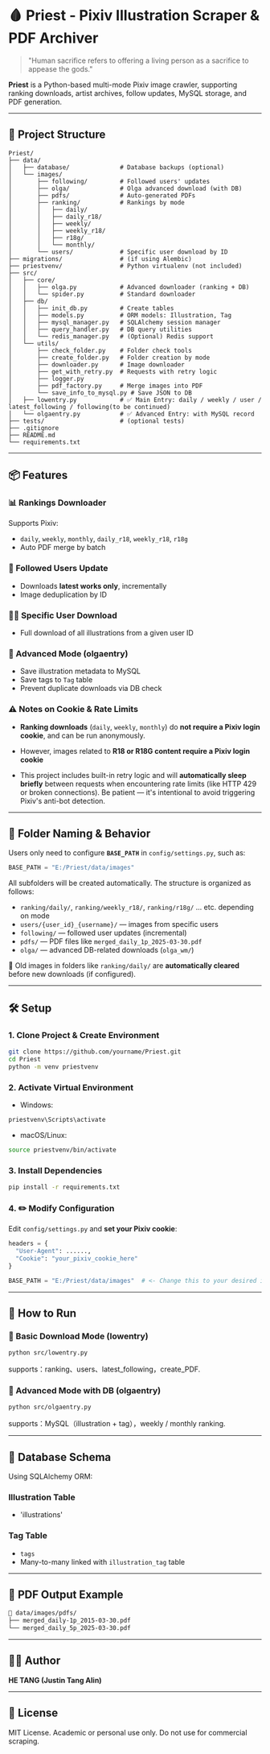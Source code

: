 # 🩸 Priest - Pixiv Illustration Scraper & PDF Archiver

> "Human sacrifice refers to offering a living person as a sacrifice to appease the gods."

**Priest** is a Python-based multi-mode Pixiv image crawler, supporting ranking downloads, artist archives, follow updates, MySQL storage, and PDF generation.

---

## 📁 Project Structure

```
Priest/
├── data/
│   ├── database/              # Database backups (optional)
│   └── images/
│       ├── following/         # Followed users' updates
│       ├── olga/              # Olga advanced download (with DB)
│       ├── pdfs/              # Auto-generated PDFs
│       ├── ranking/           # Rankings by mode
│       │   ├── daily/
│       │   ├── daily_r18/
│       │   ├── weekly/
│       │   ├── weekly_r18/
│       │   ├── r18g/
│       │   └── monthly/
│       └── users/             # Specific user download by ID
├── migrations/                # (if using Alembic)
├── priestvenv/                # Python virtualenv (not included)
├── src/
│   ├── core/
│   │   ├── olga.py            # Advanced downloader (ranking + DB)
│   │   └── spider.py          # Standard downloader
│   ├── db/
│   │   ├── init_db.py         # Create tables
│   │   ├── models.py          # ORM models: Illustration, Tag
│   │   ├── mysql_manager.py   # SQLAlchemy session manager
│   │   ├── query_handler.py   # DB query utilities
│   │   └── redis_manager.py   # (Optional) Redis support
│   └── utils/
│       ├── check_folder.py    # Folder check tools
│       ├── create_folder.py   # Folder creation by mode
│       ├── downloader.py      # Image downloader
│       ├── get_with_retry.py  # Requests with retry logic
│       ├── logger.py
│       ├── pdf_factory.py     # Merge images into PDF
│       └── save_info_to_mysql.py # Save JSON to DB
│   ├── lowentry.py            # ✅ Main Entry: daily / weekly / user / latest_following / following(to be continued)
│   └── olgaentry.py           # ✅ Advanced Entry: with MySQL record
├── tests/                     # (optional tests)
├── .gitignore
├── README.md
└── requirements.txt
```

---

## 📦 Features

### 📊 Rankings Downloader
Supports Pixiv:
- `daily`, `weekly`, `monthly`, `daily_r18`, `weekly_r18`, `r18g`
- Auto PDF merge by batch

### 👥 Followed Users Update
- Downloads **latest works only**, incrementally
- Image deduplication by ID

### 🧑‍🎨 Specific User Download
- Full download of all illustrations from a given user ID

### 💾 Advanced Mode (olgaentry)
- Save illustration metadata to MySQL
- Save tags to `Tag` table
- Prevent duplicate downloads via DB check

### ⚠️ Notes on Cookie & Rate Limits

- **Ranking downloads** (`daily`, `weekly`, `monthly`) do **not require a Pixiv login cookie**, and can be run anonymously.
- However, images related to **R18 or R18G content require a Pixiv login cookie**

- This project includes built-in retry logic and will **automatically sleep briefly** between requests when encountering rate limits (like HTTP 429 or broken connections). Be patient — it's intentional to avoid triggering Pixiv's anti-bot detection.
---

## 🧰 Folder Naming & Behavior

Users only need to configure **`BASE_PATH`** in `config/settings.py`, such as:

```python
BASE_PATH = "E:/Priest/data/images"
```

All subfolders will be created automatically. The structure is organized as follows:

- `ranking/daily/`, `ranking/weekly_r18/`, `ranking/r18g/` ... etc. depending on mode
- `users/{user_id}_{username}/` — images from specific users
- `following/` — followed user updates (incremental)
- `pdfs/` — PDF files like `merged_daily_1p_2025-03-30.pdf`
- `olga/` — advanced DB-related downloads (`olga_wm/`)

🧹 Old images in folders like `ranking/daily/` are **automatically cleared** before new downloads (if configured).

---

## 🛠 Setup

### 1. Clone Project & Create Environment
```bash
git clone https://github.com/yourname/Priest.git
cd Priest
python -m venv priestvenv
```

### 2. Activate Virtual Environment
- Windows:
```bash
priestvenv\Scripts\activate
```
- macOS/Linux:
```bash
source priestvenv/bin/activate
```

### 3. Install Dependencies
```bash
pip install -r requirements.txt
```

### 4. ✏️ Modify Configuration
Edit `config/settings.py` and **set your Pixiv cookie**:

```python
headers = {
  "User-Agent": ......,
  "Cookie": "your_pixiv_cookie_here"
}

BASE_PATH = "E:/Priest/data/images"  # <- Change this to your desired image storage path
```

---

## 🚀 How to Run

### 🔹 Basic Download Mode (lowentry)
```bash
python src/lowentry.py
```
supports：ranking、users、latest_following，create_PDF.

### 🔸 Advanced Mode with DB (olgaentry)
```bash
python src/olgaentry.py
```
supports：MySQL（illustration + tag），weekly / monthly ranking.

---

## 🧱 Database Schema
Using SQLAlchemy ORM:

### Illustration Table
- 'illustrations'

### Tag Table
- `tags`
- Many-to-many linked with `illustration_tag` table

---

## 📄 PDF Output Example
```bash
📁 data/images/pdfs/
├── merged_daily-1p_2015-03-30.pdf
└── merged_daily_5p_2025-03-30.pdf
```

---

## 🙋‍♂️ Author
**HE TANG (Justin Tang Alin)**  

---

## 📜 License
MIT License. Academic or personal use only. Do not use for commercial scraping.

